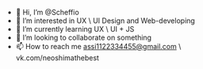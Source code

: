- 👋 Hi, I’m @Scheffio
- 👀 I’m interested in UX \ UI Design and Web-developing
- 🌱 I’m currently learning UX \ UI + JS
- 💞️ I’m looking to collaborate on something
- 📫 How to reach me assi1122334455@gmail.com \ vk.com/neoshimathebest 

<!---
Scheffio/Scheffio is a ✨ special ✨ repository because its `README.md` (this file) appears on your GitHub profile.
You can click the Preview link to take a look at your changes.
--->
